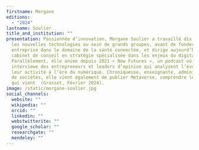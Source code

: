 ```yaml
---
firstname: Morgane
editions:
  - "2024"
lastname: Soulier
title_and_institution: ""
presentation: Passionnée d’innovation, Morgane Soulier a travaillé dix ans dans
  les nouvelles technologies au sein de grands groupes, avant de fonder son
  entreprise dans le domaine de la santé connectée, et dirige aujourd’hui un
  cabinet de conseil en stratégie spécialisée dans les enjeux du digital.
  Parallèlement, elle anime depuis 2021 « Now Futures », un podcast où elle
  interviewe des entrepreneurs et leaders d’opinion qui analysent l’évolution de
  leur activité à l’ère du numérique. Chroniqueuse, enseignante, administratrice
  de sociétés, elle vient également de publier Metaverse, comprendre le monde
  qui vient  (Grasset, Février 2024).
image: /static/morgane-soulier.jpg
social_channels:
  website: ""
  wikipedia: ""
  orcid: ""
  linkedin: ""
  webstwitterite: ""
  google_scholar: ""
  researchgate: ""
  mendeley: ""
---
```

